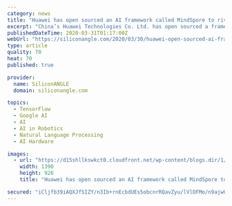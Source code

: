 ```yaml
---
category: news
title: "Huawei has open sourced an AI framework called MindSpore to rival Google’s TensorFlow"
excerpt: "China’s Huawei Technologies Co. Ltd. has open sourced a framework for artificial intelligence-based application development called MindSpore, which was first revealed last year. Huawei developed MindSpore alongside partners including Imperial College London, Peking University and the University of Edinburgh, as well as a Turkish robotics ..."
publishedDateTime: 2020-03-31T01:17:00Z
webUrl: "https://siliconangle.com/2020/03/30/huawei-open-sourced-ai-framework-called-mindspore-rival-googles-tensorflow/"
type: article
quality: 70
heat: 70
published: true

provider:
  name: SiliconANGLE
  domain: siliconangle.com

topics:
  - TensorFlow
  - Google AI
  - AI
  - AI in Robotics
  - Natural Language Processing
  - AI Hardware

images:
  - url: "https://d15shllkswkct0.cloudfront.net/wp-content/blogs.dir/1/files/2020/03/33049627858_9852cfe418_h.jpg"
    width: 1390
    height: 926
    title: "Huawei has open sourced an AI framework called MindSpore to rival Google’s TensorFlow"

secured: "iCljfb39iAQXJfSIZY/n3Ib+rnEcbdUEs5obcnrRQavZyu/lVlOFMo/n9ajwUjJ5wH28h4OlDuDW3XtyuFBPp+mV10cD5hpKb79k40zyuT3rYkRw2mAVHKPQ6eKtNyEbICQzj5aZPL8QQpGq7wSktGUdkm04yqr55XMXPFdUj5+AS61/0VfTnROHAy7BA+ZFQkiJJMxtiDbboF5TI/70ZtnqBc//tEMd1SJs3l0OJ85td7IOXtXL1N86cjQ+YJc6OYR1UJPsgggwNcrfpxihcb8E+7+JtsH4N3FO2IwKcYVSDsyDL4Z2I4gxhcUvCkgOGVW8xJya9zT8vCuTNn9neZX4jSbg+28JstBvGv2KS69nXxguvxoUhHt9ofQboinPoudH3VNJGEhFKaHeW7hfan27GNQMlX6cr4pLZk+2n5qa6fTYfMRP/75Pw+UsGf5voGi228Vq/67PNrIUhTbJ3k/JVsN8ta4l7SYQq2z6XV8=;/jbVpFt8cALJJHZijm5sWQ=="
---
```


